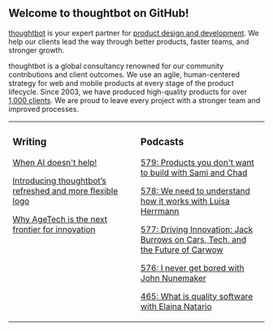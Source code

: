 ## Welcome to thoughtbot on GitHub!

[thoughtbot][1] is your expert partner for [product design and development][2].
We help our clients lead the way through better products, faster teams, and stronger growth.

thoughtbot is a global consultancy renowned for our community contributions and
client outcomes. We use an agile, human-centered strategy for web and mobile
products at every stage of the product lifecycle. Since 2003, we have produced
high-quality products for over [1,000 clients][3]. We are proud to leave every
project with a stronger team and improved processes.

<table><tr><td valign="top" width="50%">

### Writing

<!-- blog starts -->
[When AI doesn't help!](https://feed.thoughtbot.com/link/24077/17061412/when-ai-doesn-t-help)

[Introducing thoughtbot’s refreshed and more flexible logo](https://feed.thoughtbot.com/link/24077/17059279/introducing-thoughtbot-s-refreshed-and-more-flexible-logo)

[Why AgeTech is the next frontier for innovation](https://feed.thoughtbot.com/link/24077/17053249/why-agetech-is-the-next-frontier-for-innovation)

<!-- blog ends -->
</td><td valign="top" width="50%">

### Podcasts

<!-- podcasts starts -->
[579: Products you don't want to build with Sami and Chad](https://podcast.thoughtbot.com/579)

[578: We need to understand how it works with Luisa Herrmann](https://podcast.thoughtbot.com/578)

[577: Driving Innovation: Jack Burrows on Cars, Tech, and the Future of Carwow](https://podcast.thoughtbot.com/577)

[576: I never get bored with John Nunemaker](https://podcast.thoughtbot.com/576)

[465: What is quality software with Elaina Natario](https://bikeshed.thoughtbot.com/465)

<!-- podcasts ends -->
</td></tr></table>

[1]: https://thoughtbot.com
[2]: https://thoughtbot.com/services
[3]: https://thoughtbot.com/case-studies
